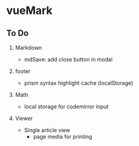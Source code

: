 # vueMark

## To Do

1. Markdown
    - mdSave: add close button in modal

1. footer
    - prism syntax highlight cache (localStorage)

1. Math
    - local storage for codemirror input
    
1. Viewer
    - Single article view
        - page media for printing
